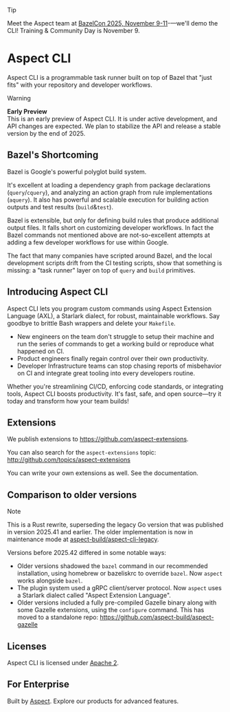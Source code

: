 > [!TIP]
> Meet the Aspect team at [BazelCon 2025, November 9-11](https://events.linuxfoundation.org/bazelcon/)-—we'll demo the CLI! Training & Community Day is November 9.

# Aspect CLI

Aspect CLI is a programmable task runner built on top of Bazel that "just fits" with your repository and developer workflows.

> [!WARNING]
> **Early Preview**<br>
> This is an early preview of Aspect CLI. It is under active development, and API changes are expected. We plan to stabilize the API and release a stable version by the end of 2025.

## Bazel's Shortcoming

Bazel is Google's powerful polyglot build system.

It's excellent at loading a dependency graph from package declarations (`query`/`cquery`), and analyzing an action graph from rule implementations (`aquery`).
It also has powerful and scalable execution for building action outputs and test results (`build`&`test`).

Bazel is extensible, but only for defining build rules that produce additional output files.
It falls short on customizing developer workflows.
In fact the Bazel commands not mentioned above are not-so-excellent attempts at adding a few developer workflows for use within Google.

The fact that many companies have scripted around Bazel, and the local development scripts drift from the CI testing scripts, show that something is missing: a "task runner" layer on top of `query` and `build` primitives.

## Introducing Aspect CLI

Aspect CLI lets you program custom commands using Aspect Extension Language (AXL), a Starlark dialect, for robust, maintainable workflows.
Say goodbye to brittle Bash wrappers and delete your `Makefile`.

- New engineers on the team don't struggle to setup their machine and run the series of commands to get a working build or reproduce what happened on CI.
- Product engineers finally regain control over their own productivity.
- Developer Infrastructure teams can stop chasing reports of misbehavior on CI and integrate great tooling into every developers routine.

Whether you're streamlining CI/CD, enforcing code standards, or integrating tools, Aspect CLI boosts productivity. It's fast, safe, and open source—try it today and transform how your team builds!

## Extensions

We publish extensions to https://github.com/aspect-extensions.

You can also search for the `aspect-extensions` topic:
http://github.com/topics/aspect-extensions

You can write your own extensions as well. See the documentation.

## Comparison to older versions

> [!NOTE]
> This is a Rust rewrite, superseding the legacy Go version that was published in version 2025.41 and earlier.
> The older implementation is now in maintenance mode at [aspect-build/aspect-cli-legacy](https://github.com/aspect-build/aspect-cli-legacy).

Versions before 2025.42 differed in some notable ways:

- Older versions shadowed the `bazel` command in our recommended installation, using homebrew or bazeliskrc to override `bazel`.
  Now `aspect` works alongside `bazel`.
- The plugin system used a gRPC client/server protocol. Now `aspect` uses a Starlark dialect called "Aspect Extension Language".
- Older versions included a fully pre-compiled Gazelle binary along with some Gazelle extensions, using the `configure` command. This has moved to a standalone repo: https://github.com/aspect-build/aspect-gazelle

## Licenses

Aspect CLI is licensed under [Apache 2](./LICENSE).

## For Enterprise

Built by [Aspect](http://aspect.build). Explore our products for advanced features.
